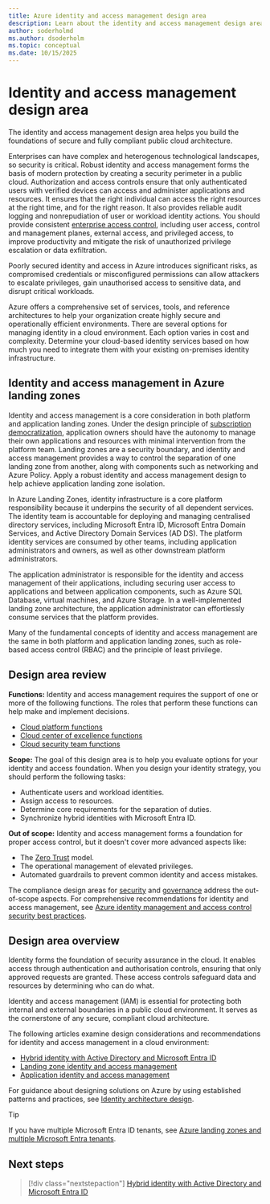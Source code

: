 ```yaml
---
title: Azure identity and access management design area
description: Learn about the identity and access management design area, which provides best practices to establish the foundation of your public cloud architecture.
author: soderholmd
ms.author: dsoderholm
ms.topic: conceptual
ms.date: 10/15/2025
---
```


# Identity and access management design area

The identity and access management design area helps you build the foundations of secure and fully compliant public cloud architecture.

Enterprises can have complex and heterogenous technological landscapes, so security is critical. Robust identity and access management forms the basis of modern protection by creating a security perimeter in a public cloud. Authorization and access controls ensure that only authenticated users with verified devices can access and administer applications and resources. It ensures that the right individual can access the right resources at the right time, and for the right reason. It also provides reliable audit logging and nonrepudiation of user or workload identity actions. You should provide consistent [enterprise access control](/security/privileged-access-workstations/privileged-access-access-model), including user access, control and management planes, external access, and privileged access, to improve productivity and mitigate the risk of unauthorized privilege escalation or data exfiltration.

Poorly secured identity and access in Azure introduces significant risks, as compromised credentials or misconfigured permissions can allow attackers to escalate privileges, gain unauthorised access to sensitive data, and disrupt critical workloads.

Azure offers a comprehensive set of services, tools, and reference architectures to help your organization create highly secure and operationally efficient environments. There are several options for managing identity in a cloud environment. Each option varies in cost and complexity. Determine your cloud-based identity services based on how much you need to integrate them with your existing on-premises identity infrastructure.

## Identity and access management in Azure landing zones

Identity and access management is a core consideration in both platform and application landing zones. Under the design principle of [subscription democratization](../design-principles.md#subscription-democratization), application owners should have the autonomy to manage their own applications and resources with minimal intervention from the platform team. Landing zones are a security boundary, and identity and access management provides a way to control the separation of one landing zone from another, along with components such as networking and Azure Policy. Apply a robust identity and access management design to help achieve application landing zone isolation.

In Azure Landing Zones, identity infrastructure is a core platform responsibility because it underpins the security of all dependent services. The identity team is accountable for deploying and managing centralised directory services, including Microsoft Entra ID, Microsoft Entra Domain Services, and Active Directory Domain Services (AD DS). The platform identity services are consumed by other teams, including application administrators and owners, as well as other downstream platform administrators. 

The application administrator is responsible for the identity and access management of their applications, including securing user access to applications and between application components, such as Azure SQL Database, virtual machines, and Azure Storage. In a well-implemented landing zone architecture, the application administrator can effortlessly consume services that the platform provides.

Many of the fundamental concepts of identity and access management are the same in both platform and application landing zones, such as role-based access control (RBAC) and the principle of least privilege. 

## Design area review

**Functions:** Identity and access management requires the support of one or more of the following functions. The roles that perform these functions can help make and implement decisions.

- [Cloud platform functions](../../../organize/cloud-platform.md)
- [Cloud center of excellence functions](../../../organize/cloud-center-of-excellence.md)
- [Cloud security team functions](../../../secure/teams-roles.md)

**Scope:** The goal of this design area is to help you evaluate options for your identity and access foundation. When you design your identity strategy, you should perform the following tasks:

- Authenticate users and workload identities.
- Assign access to resources.
- Determine core requirements for the separation of duties.
- Synchronize hybrid identities with Microsoft Entra ID.

**Out of scope:** Identity and access management forms a foundation for proper access control, but it doesn't cover more advanced aspects like:

- The [Zero Trust](/azure/security/fundamentals/zero-trust) model.
- The operational management of elevated privileges.
- Automated guardrails to prevent common identity and access mistakes.

The compliance design areas for [security](./security.md) and [governance](./governance.md) address the out-of-scope aspects. For comprehensive recommendations for identity and access management, see [Azure identity management and access control security best practices](/azure/security/fundamentals/identity-management-best-practices).

## Design area overview

Identity forms the foundation of security assurance in the cloud. It enables access through authentication and authorisation controls, ensuring that only approved requests are granted. These access controls safeguard data and resources by determining who can do what.

Identity and access management (IAM) is essential for protecting both internal and external boundaries in a public cloud environment. It serves as the cornerstone of any secure, compliant cloud architecture.

The following articles examine design considerations and recommendations for identity and access management in a cloud environment:

- [Hybrid identity with Active Directory and Microsoft Entra ID](identity-access-active-directory-hybrid-identity.md)
- [Landing zone identity and access management](identity-access-landing-zones.md)
- [Application identity and access management](identity-access-application-access.md)

For guidance about designing solutions on Azure by using established patterns and practices, see [Identity architecture design](/azure/architecture/identity/identity-start-here).

> [!TIP]
> If you have multiple Microsoft Entra ID tenants, see [Azure landing zones and multiple Microsoft Entra tenants](multi-tenant/overview.md).

## Next steps
>
> [!div class="nextstepaction"]
> [Hybrid identity with Active Directory and Microsoft Entra ID](identity-access-active-directory-hybrid-identity.md)
